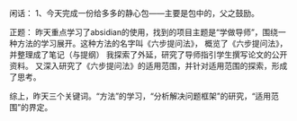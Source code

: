 闲话：
	1、今天完成一份给多多的静心包——主要是包中的，父之鼓励。

正题：
	昨天重点学习了absidian的使用，找到的项目主题是“学做导师”，围绕一种方法的学习展开。这种方法的名字叫《六步提问法》，
	概览了《六步提问法》，并整理成了笔记（与提纲）
	我探索了外延，研究了导师指引学生撰写论文的公开资料。
	又深入研究了《六步提问法》的适用范围，并针对适用范围的探索，形成了思考。

综上，昨天三个关键词。“方法”的学习，“分析解决问题框架”的研究，“适用范围”的界定。